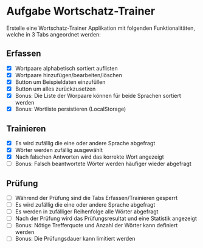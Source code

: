 # Aufgabe Wortschatz-Trainer
Erstelle eine Wortschatz-Trainer Applikation mit folgenden Funktionalitäten, welche in 3 Tabs angeordnet werden:

## Erfassen
- [x] Wortpaare alphabetisch sortiert auflisten
- [x] Wortpaare hinzufügen/bearbeiten/löschen
- [x] Button um Beispieldaten einzufüllen
- [x] Button um alles zurückzusetzen
- [x] Bonus: Die Liste der Worpaare können für beide Sprachen sortiert werden
- [x] Bonus: Wortliste persistieren (LocalStorage)

## Trainieren
- [x] Es wird zufällig die eine oder andere Sprache abgefragt
- [x] Wörter werden zufällig ausgewählt
- [x] Nach falschen Antworten wird das korrekte Wort angezeigt
- [ ] Bonus: Falsch beantwortete Wörter werden häufiger wieder abgefragt

## Prüfung
- [ ] Während der Prüfung sind die Tabs Erfassen/Trainieren gesperrt
- [ ] Es wird zufällig die eine oder andere Sprache abgefragt
- [ ] Es werden in zufälliger Reihenfolge alle Wörter abgefragt
- [ ] Nach der Prüfung wird das Prüfungsresultat und eine Statistik angezeigt
- [ ] Bonus: Nötige Trefferquote und Anzahl der Wörter kann definiert werden
- [ ] Bonus: Die Prüfungsdauer kann limitiert werden
